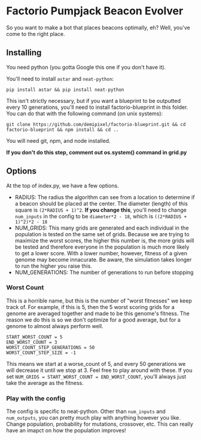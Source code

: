 
# Factorio Pumpjack Beacon Evolver

So you want to make a bot that places beacons optimally, eh? Well, you've come to the right place.

## Installing

You need python (you gotta Google this one if you don't have it).

You'll need to install `astar` and `neat-python`:

```
pip install astar && pip install neat-python
```

This isn't strictly necessary, but if you want a blueprint to be outputted every 10 generations, you'll need to install factorio-blueprint in this folder. You can do that with the following command (on unix systems):

```
git clone https://github.com/demipixel/factorio-blueprint.git && cd factorio-blueprint && npm install && cd ..
```

You will need git, npm, and node installed.

**If you don't do this step, comment out os.system() command in grid.py**

## Options

At the top of index.py, we have a few options.

- RADIUS: The radius the algorithm can see from a location to determine if a beacon should be placed at the center. The diameter (length) of this square is `(2*RADIUS + 1)^2`. **If you change this**, you'll need to change `num_inputs` in the config to be `diameter*2 - 18`, which is `((2*RADIUS + 1)^2)*2 - 18`
- NUM_GRIDS: This many grids are generated and each individual in the population is tested on the same set of grids. Because we are trying to maximize the worst scores, the higher this number is, the more grids will be tested and therefore everyone in the population is much more likely to get a lower score. With a lower number, however, fitness of a given genome may become innacurate. Be aware, the simulation takes longer to run the higher you raise this.
- NUM_GENERATIONS: The number of generations to run before stopping

### Worst Count

This is a horrible name, but this is the number of "worst fitnesses" we keep track of. For example, if this is 5, then the 5 worst scoring grids for a genome are averaged together and made to be this genome's fitness. The reason we do this is so we don't optimize for a good average, but for a genome to almost always perform well.

```
START_WORST_COUNT = 5
END_WORST_COUNT = 3
WORST_COUNT_STEP_GENERATIONS = 50
WORST_COUNT_STEP_SIZE = -1
```

This means we start at a worse_count of 5, and every 50 generations we will decrease it until we stop at 3. Feel free to play around with these. If you set `NUM_GRIDS = START_WORST_COUNT = END_WORST_COUNT`, you'll always just take the average as the fitness.

### Play with the config

The config is specific to neat-python. Other than `num_inputs` and `num_outputs`, you can pretty much play with anything however you like. Change population, probability for mutations, crossover, etc. This can really have an imapct on how the population improves!